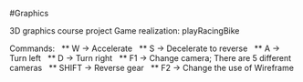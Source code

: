 #Graphics

3D graphics course project
Game realization: playRacingBike

Commands:
  ** W -> Accelerate
  ** S -> Decelerate to reverse
  ** A -> Turn left
  ** D -> Turn right
  ** F1 -> Change camera; There are 5 different cameras
  ** SHIFT -> Reverse gear
  ** F2 -> Change the use of Wireframe
